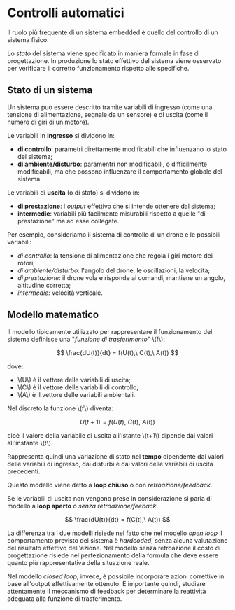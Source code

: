 # Controlli automatici

Il ruolo più frequente di un sistema embedded è quello del controllo di un sistema fisico.

Lo _stato_ del sistema viene specificato in maniera formale in fase di progettazione. In produzione
lo stato effettivo del sistema viene osservato per verificare il corretto funzionamento rispetto
alle specifiche.

## Stato di un sistema

Un sistema può essere descritto tramite variabili di ingresso (come una tensione di alimentazione, segnale da un sensore) e di uscita (come il numero di giri di un motore).

Le variabili in **ingresso** si dividono in:

- **di controllo**: parametri direttamente modificabili che influenzano lo stato del sistema;
- **di ambiente/disturbo**: paramentri non modificabili, o difficilmente modificabili, ma che possono influenzare il comportamento globale del sistema.

Le variabili di **uscita** (o di stato) si dividono in:

- **di prestazione**: l'_output_ effettivo che si intende ottenere dal sistema;
- **intermedie**: variabili più facilmente misurabili rispetto a quelle "di prestazione"
  ma ad esse collegate.

Per esempio, consideriamo il sistema di controllo di un drone e le possibili variabili:

- _di controllo_: la tensione di alimentazione che regola i giri motore dei rotori;
- _di ambiente/disturbo_: l'angolo del drone, le oscillazioni, la velocità;
- _di prestazione_: il drone vola e risponde ai comandi, mantiene un angolo, altitudine corretta;
- _intermedie_: velocità verticale.

## Modello matematico

Il modello tipicamente utilizzato per rappresentare il funzionamento del sistema definisce una "_funzione di trasferimento_" \\(f\\):

$$
\frac{dU(t)}{dt} = f(U(t),\ C(t),\ A(t))
$$

dove:

- \\(U\\) è il vettore delle variabili di uscita;
- \\(C\\) è il vettore delle variabili di controllo;
- \\(A\\) è il vettore delle variabili ambientali.

Nel discreto la funzione \\(f\\) diventa:

$$
U(t+1) = f(U(t),\ C(t),\ A(t))
$$

cioè il valore della variabile di uscita all'istante \\(t+1\\) dipende dai valori all'instante \\(t\\).

Rappresenta quindi una variazione di stato nel **tempo** dipendente dai valori delle variabili di ingresso, dai disturbi e dai valori delle variabili di uscita precedenti.

Questo modello viene detto a **loop chiuso** o con _retroazione/feedback_.

Se le variabili di uscita non vengono prese in considerazione si parla di modello a **loop aperto** o _senza retroazione/feeback_.

$$
\frac{dU(t)}{dt} = f(C(t),\ A(t))
$$

La differenza tra i due modelli risiede nel fatto che nel modello _open loop_ il comportamento previsto del sistema è _hardcoded_,
senza alcuna valutazione del risultato effettivo dell'azione.
Nel modello senza retroazione il costo di progettazione risiede nel perfezionamento della formula che deve
essere quanto più rappresentativa della situazione reale.

Nel modello _closed loop_, invece, è possibile incorporare azioni correttive in base all'output effettivamente ottenuto.
È importante quindi, studiare attentamente il meccanismo di feedback per determinare la reattività adeguata alla funzione di trasferimento.
